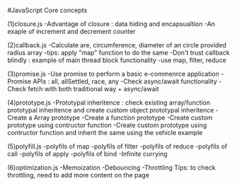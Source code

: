 #JavaScript Core concepts

(1)closure.js
	-Advantage of closure : data hiding and encapsualtion
	-An exaple of increment and decrement counter

(2)callback.js
	-Calculate are, circumference, diameter of an circle provided radius array
	-tips: apply "map" function to do the same
	-Don't trust callback blindly : example of main thread block functionality
	-use map, filter, reduce

(3)promise.js
	-Use promise to perform a basic e-commenrce application
	-Promise APIs : all, allSettled, race, any
	-Check async/await functionality
	-Check fetch with both traditional way + async/await

(4)prototype.js
	-Prototypal inheritence : check existing array/function prototypal inheritence and create custom object prototypal inheritence
	-Create a Array prototype
	-Create a function prototype
	-Create custom prototype using contructor function
	-Create custom prototype using contructor function and inherit the same using the vehicle example

(5)polyfill.js
	-polyfils of map
	-polyfils of filter
	-polyfils of reduce
	-polyfils of call
	-polyfils of apply
	-polyfils of bind
	-Infinite currying

(6)optimization.js
	-Memoization
	-Debouncing
	-Throttling
		Tips: to check throttling, need to add more content on the page